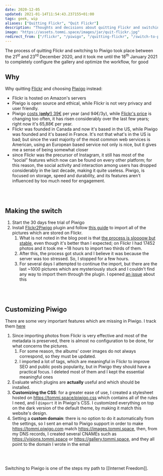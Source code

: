 ```yaml
---
date: 2020-12-05
updated: 2021-01-14T11:54:43.237155+01:00
tags: geek, wip
aliases: ["Quitting Flickr", "Quit Flickr"]
description: "Thoughts and decisions about quitting Flickr and switching to Piwigo"
image: "https://assets.tommi.space/images/jar/quit-flickr.jpg"
redirect_from: ["/flickr", "/piwigo", "/quitting-flickr", "/switch-to-piwigo", "/piwigo-switch"]
---
```

<div class="blue box">
	The process of quitting Flickr and switching to Piwigo took place between the 21<sup>st</sup> and 23<sup>rd</sup> December 2020, and it took me until the 18<sup>th</sup> January 2021 to completely configure the gallery and optimize the workflow, for good
</div>

## Why

Why quitting [Flickr](https://www.flickr.com "Flickr") and choosing [Piwigo](http://piwigo.org "Piwigo") instead:

- Flickr is hosted on Amazon's servers
- Piwigo is open source and ethical, while Flickr is not very privacy and user friendly.
- Piwigo [costs (**only**!) 39€](https://piwigo.com/pricing "Piwigo pricing page") per year (and 94€/3y), while [Flickr's price](https://help.flickr.com/pricing-faq-r1qHsTEbU "Flickr Pricing FAQ") is changing too often, it has risen considerably over the last few years; right now it's 65,88€ per year.
- Flickr was founded in Canada and now it's based in the US, while Piwigo was founded and it's based in France. It's not that what's in the US is bad; but since the vast majority of the most common web services is American, using an European based service not only is nice, but it gives me a sense of being somewhat closer
- since Flickr was the precursor of Instagram, it still has most of the “social” features which now can be found on every other platform; for this reason, the social activity and interaction among users has dropped considerably in the last decade, making it quite useless. Piwigo, is focused on storage, speed and durability, and its features aren't influenced by too much need for engagement.

<br>
<br>

## Making the switch

1. Start the 30 days free trial of Piwigo
2. Install [Flickr2Piwigo](https://piwigo.org/ext/extension_view.php?eid=612 "Flickr2Piwigo plugin page") plugin and follow [this guide](https://piwigo.com/blog/2013/05/21/import-from-flickr-to-piwigo2/ "Import from Flickr to Piwigo - Piwigo blog") to import all of the pictures which are stored on Flickr.
	1. What is not noted in the blog post is that <u>the process is sloooow but stable</u>, even though it's better than I expected; on Flickr I had 17452 photos and it took me ~18 hours to import two thirds of them.
	2. After this, the process got stuck and I believe it was because the server was too stressed. So, I stopped for a few hours.
	3. For several days I attempted to continue the import, but there are the last ~1000 pictures which are mysteriously stuck and I couldn't find any way to import them through the plugin. I opened [an issue](https://github.com/mistic100/Flickr2Piwigo/issues/58 "“Import stuck”, issue in Flickr2Piwigo repository on GitHub") about this

<br>
<br>

## Customizing Piwigo

<div class="red box">
	There are some very important features which are missing in Piwigo. I track them <a href="/bugs#piwigo" title="Piwigo bugs and feature requests">here</a>
</div>

1. Since importing photos from Flickr is very effective and most of the metadata is preserved, there is almost no configuration to be done, for what concerns the pictures.
	1. For some reason, the albums' cover images do not always correspond, so they must be updated.
	1. I imported a lot of tags, which are meaningful in Flickr to improve SEO and public posts popularity, but in Piwigo they should have a practical focus. I deleted most of them and I kept the essential meaningful ones
1. Evaluate which plugins are **actually** useful and which should be installed.
2. **Customizing the CSS**: for a greater ease of use, I created a stylesheet hosted on <https://tommi.space/piwigo.css> which contains all of the rules I need, and I `@import` it in Piwigo's CSS. I customized everything on top on the dark version of the default theme, by making it match this website's design.
3. Setting a **custom domain**: there is no option to do it automatically from the settings, so I sent an email to Piwigo support in order to make <https://tommi.piwigo.com> match <https://images.tommi.space>, then, from my DNS records, I created several CNAMEs such as <https://visions.tommi.space> or <https://gallery.tommi.space>, and they all point to the domain I wrote in the email

<br>
<br>

Switching to Piwigo is one of the steps my path to [[Internet Freedom]].